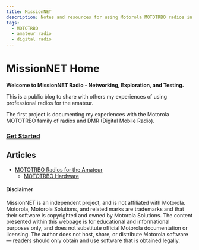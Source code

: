 ```yaml
---
title: MissionNET
description: Notes and resources for using Motorola MOTOTRBO radios in amateur radio applications.
tags:
  - MOTOTRBO
  - amateur radio
  - digital radio
---
```


# MissionNET Home
**Welcome to MissionNET Radio - Networking, Exploration, and Testing.**

This is a public blog to share with others my experiences of using professional radios for the amateur.

The first project is documenting my experiences with the Motorola MOTOTRBO family of radios and DMR (Digital Mobile Radio).
### [Get Started](getstarted)

## Articles

- [MOTOTRBO Radios for the Amateur](mototrbo/)
  - [MOTOTRBO Hardware](mototrbo/hardware/)


#### Disclaimer
MissionNET is an independent project, and is not affiliated with Motorola. Motorola, Motorola Solutions, and related marks are trademarks and that their software is copyrighted and owned by Motorola Solutions. The content presented within this webpage is for educational and informational purposes only, and does not substitute official Motorola documentation or licensing. The author does not host, share, or distribute Motorola software — readers should only obtain and use software that is obtained legally.
